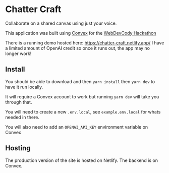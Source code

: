 # Chatter Craft

Collaborate on a shared canvas using just your voice.

This application was built using [Convex](https://convex.dev) for the [WebDevCody Hackathon](https://hackathon.webdevcody.com/)

There is a running demo hosted here: https://chatter-craft.netlify.app/ I have a limited amount of OpenAI credit so once it runs out, the app may no longer work! 

## Install

You should be able to download and then `yarn install` then `yarn dev` to have it run locally.

It will require a Convex account to work but running `yarn dev` will take you through that.

You will need to create a new `.env.local`, see `example.env.local` for whats needed in there. 

You will also need to add an `OPENAI_API_KEY` environment variable on Convex

## Hosting

The production version of the site is hosted on Netlify. The backend is on Convex.